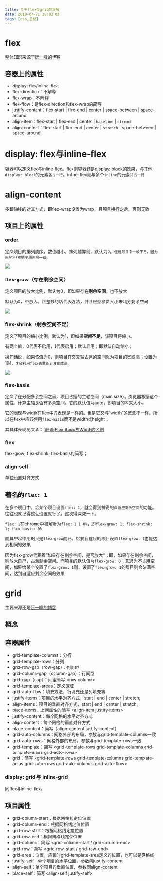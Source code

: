 ```yaml
---
title: 关于flex与grid的理解
date: 2019-04-21 18:03:03
tags: [css,总结]
---
```

# flex

整体知识来源于[阮一峰的博客](http://www.ruanyifeng.com/blog/2015/07/flex-grammar.html)

<!-- more -->

## 容器上的属性

* display: flex/inline-flex;
* flex-direction：不解释
* flex-wrap：不解释
* flex-flow：是flex-direction和flex-wrap的简写
* justify-content：flex-start | flex-end | center | space-between | space-around
* align-item：flex-start | flex-end | center | `baseline` | `strench`
* align-content：flex-start | flex-end | center | `strench` | space-between | space-around

# display: flex与inline-flex

容器可以定义flex与inline-flex。flex则容器还是display: block的效果，与其他`display: block`的元素`各占一行`。inline-flex则与多个`inline`的元素`共占一行`

# align-content

多跟轴线的对其方式，即flex-wrap设置为wrap，且项目换行之后。否则无效

## 项目上的属性

### order

定义项目的排列顺序。数值越小，排列越靠前，默认为0。`但是项目中一般不用，因为用html的顺序更直观一些。`

![](http://www.ruanyifeng.com/blogimg/asset/2015/bg2015071013.png)

### flex-grow（存在剩余空间）

定义项目的放大比例，默认为0，即如果存在**剩余空间**，也不放大

默认为0，不放大。正整数的话代表方法，并且根据参数大小来均分剩余空间

![](http://www.ruanyifeng.com/blogimg/asset/2015/bg2015071014.png)

### flex-shrink（剩余空间不足）

定义了项目的缩小比例，默认为1，即如果**空间不足**，该项目将缩小。

有两个值，0代表不启用，1代表启用；默认启用；即默认自动缩小；

换句话说，如果该值为0，则项目在交叉轴占用的空间就为项目的宽或高；设置为1时，`才会利用flex去重新计算宽或高`。

![](http://www.ruanyifeng.com/blogimg/asset/2015/bg2015071015.jpg)

### flex-basis

定义了在分配多余空间之前，项目占据的主轴空间（main size）。浏览器根据这个属性，计算主轴是否有多余空间。它的默认值为auto，即项目的本来大小。


它的表现与width在flex中的表现是一样的。但是它又与“width”的概念不一样。所以在flex中应该使用`flex-basis`而不是width或height；

其具体表现见文章：[\[翻译\]Flex Basis与Width的区别](https://www.jianshu.com/p/17b1b445ecd4)

### flex

flex-grow; flex-shrink; flex-basis的简写；

### align-self

单独设置对齐方式

## 著名的`flex: 1`

在多个项目中，给某个项目设置`flex: 1`，就会得到神奇的`自适应剩余空间`的功能。往往也就记得这么设置就行了。这次得深究一下。

`flex: 1`在chrome中被解析为`flex: 1 1 0%`，即`flex-grow: 1; flex-shrink: 1; flex-basis: 0%`

而其中起作用的只是`flex-grow`而已。给要自适应的项目设置`flex-grow: 1`也能达到相同的效果

因为flex-grow代表着”如果存在剩余空间，是否放大“；即，如果存在剩余空间，则放大自己，占满剩余空间。而项目的默认值为`flex-grow: 0`；意思为不占用空间，如果给某个设置了`flex-grow: 1`则，设置了`flex-grow: 1`的项目则会沾满空间，达到自适应剩余空间的效果

# grid

主要来源还是[阮一峰的博客](http://www.ruanyifeng.com/blog/2019/03/grid-layout-tutorial.html)

## 概念

## 容器属性

* grid-template-columns：分行
* grid-template-rows：分列
* grid-row-gap（row-gap)：列间距
* grid-column-gap（column-gap）：行间距
* grid-gap（gap）：间距简写 \<row column>
* grid-template-areas：定义区域
* grid-auto-flow：填充方法，行填充还是列填充等
* justify-items：项目的水平对齐方式，start | end | center | stretch;
* align-items：项目的垂直对齐方式，start | end | center | stretch;
* place-items：上俩属性的简写 \<align-item  justify-items>
* justify-content：每个网格的水平对齐方式
* align-content：每个网格的垂直对齐方式
* place-content：简写（align-content justify-content）
* grid-auto-columns：网格外部的布局，参数与grid-template-columns一致
* grid-auto-rows：网格外部的布局，参数与grid-template-rows一致
* grid-template：简写 \<grid-template-rows grid-template-columns grid-template-areas grid-auto-rows>
* grid：简写 \<grid-template-rows grid-template-columns grid-template-areas grid-auto-rows grid-auto-columns grid-auto-flow>

### display: grid 与 inline-grid

同flex与inline-flex。

## 项目属性

* grid-column-start：根据网格线定位位置
* grid-column-end：根据网格线定位位置
* grid-row-start：根据网格线定位位置
* grid-row-end：根据网格线定位位置
* grid-column：简写 \<grid-column-start / grid-column-end>
* grid-row：简写 \<grid-row-start / grid-row-end>
* grid-area：位置，应该时grid-template-area定义的位置，也可以是网格线
* justify-self：单个项目的水平位置，参数同justify-content
* align-self：单个项目的垂直位置，参数同align-content
* place-self：简写\<align-self justify-self>


